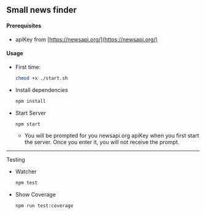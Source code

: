 ## Small news finder

#### Prerequisites

- apiKey from [https://newsapi.org/](https://newsapi.org/)

#### Usage

- First time:

  ```sh
  chmod +x ./start.sh
  ```

- Install dependencies

  ```sh
  npm install
  ```

- Start Server

  ```sh
  npm start
  ```

  - You will be prompted for you newsapi.org apiKey when you first start the server. Once you enter it, you will not receive the prompt.


***

Testing

- Watcher
  
  ```sh
  npm test
  ```

- Show Coverage

  ```sh
  npm run test:coverage
  ```
